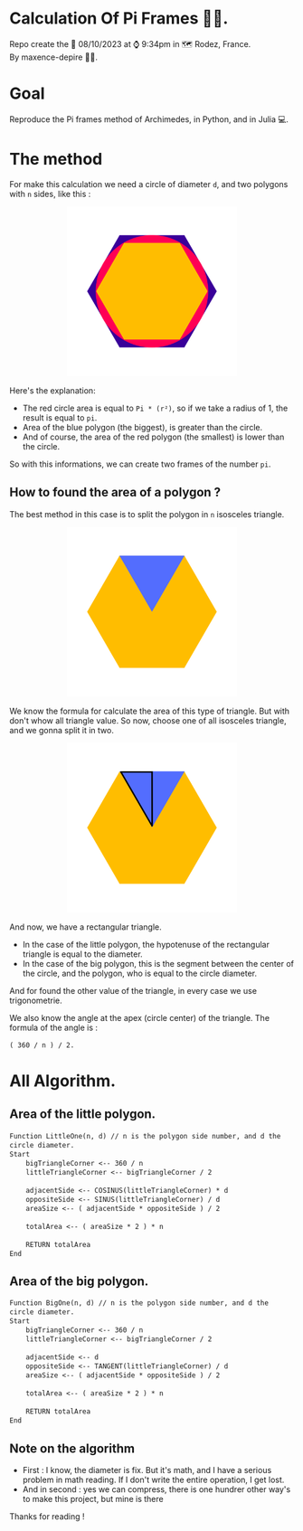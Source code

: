 # Calculation Of Pi Frames 👋🏻.

Repo create the 📆 08/10/2023 at ⌚️ 9:34pm in 🗺 Rodez, France.<br />By maxence-depire 👨‍💻.

# Goal
Reproduce the Pi frames method of Archimedes, in Python, and in Julia 💻.

# The method
For make this calculation we need a circle of diameter `d`, and two polygons with `n` sides, like this :

<p align="center">
    <img src="images/method.png" width="300">
</p>

Here's the explanation:
- The red circle area is equal to `Pi * (r²)`, so if we take a radius of 1, the result is equal to `pi`.
- Area of the blue polygon (the biggest), is greater than the circle.
- And of course, the area of the red polygon (the smallest) is lower than the circle.

So with this informations, we can create two frames of the number `pi`.

## How to found the area of a polygon ?
The best method in this case is to split the polygon in `n` isosceles triangle.

<p align="center">
    <img src="images/method-2.png" width="300">
</p>

We know the formula for calculate the area of this type of triangle. But with don't whow all triangle value. So now, choose one of all isosceles triangle, and we gonna split it in two.

<p align="center">
    <img src="images/method-3.png" width="300">
</p>

And now, we have a rectangular triangle.
- In the case of the little polygon, the hypotenuse of the rectangular triangle is equal to the diameter.
- In the case of the big polygon, this is the segment between the center of the circle, and the polygon, who is equal to the circle diameter.

And for found the other value of the triangle, in every case we use trigonometrie.

We also know the angle at the apex (circle center) of the triangle. The formula of the angle is : 
```
( 360 / n ) / 2.
```

# All Algorithm.

## Area of the little polygon.
```
Function LittleOne(n, d) // n is the polygon side number, and d the circle diameter.
Start
    bigTriangleCorner <-- 360 / n
    littleTriangleCorner <-- bigTriangleCorner / 2

    adjacentSide <-- COSINUS(littleTriangleCorner) * d
    oppositeSide <-- SINUS(littleTriangleCorner) / d
    areaSize <-- ( adjacentSide * oppositeSide ) / 2

    totalArea <-- ( areaSize * 2 ) * n

    RETURN totalArea
End
```

## Area of the big polygon.
```
Function BigOne(n, d) // n is the polygon side number, and d the circle diameter.
Start
    bigTriangleCorner <-- 360 / n
    littleTriangleCorner <-- bigTriangleCorner / 2

    adjacentSide <-- d
    oppositeSide <-- TANGENT(littleTriangleCorner) / d
    areaSize <-- ( adjacentSide * oppositeSide ) / 2

    totalArea <-- ( areaSize * 2 ) * n

    RETURN totalArea
End
```

## Note on the algorithm
- First : I know, the diameter is fix. But it's math, and I have a serious problem in math reading. If I don't write the entire operation, I get lost.
- And in second : yes we can compress, there is one hundrer other way's to make this project, but mine is there


Thanks for reading !